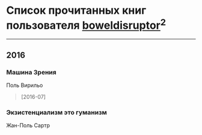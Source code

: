 # Список прочитанных книг пользователя [boweldisruptor](http://vk.com/id16427535)<sup>2</sup>
---

## 2016

### Машина Зрения
Поль Вирильо
> [2016-07] 


### Экзистенциализм это гуманизм
Жан-Поль Сартр



